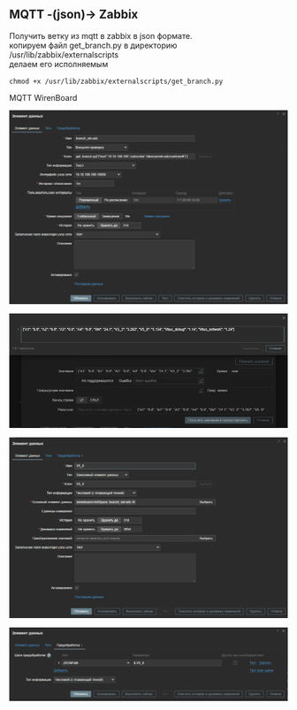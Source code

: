 ## MQTT -(json)-> Zabbix
Получить ветку из mqtt в zabbix в json формате.<br>
копируем файл get_branch.py в директорию /usr/lib/zabbix/externalscripts<br>
делаем его исполняемым<br>
```
chmod +x /usr/lib/zabbix/externalscripts/get_branch.py
```
MQTT WirenBoard <br>

![](https://github.com/VBCRFV/zabbix/blob/main/readme/%D0%AD%D0%BB%D0%B5%D0%BC%D0%B5%D0%BD%D1%82%20%D0%B4%D0%B0%D0%BD%D0%BD%D1%8B%D1%85.png)

![](https://github.com/VBCRFV/zabbix/blob/main/readme/%D0%AD%D0%BB%D0%B5%D0%BC%D0%B5%D0%BD%D1%82%20%D0%B4%D0%B0%D0%BD%D0%BD%D1%8B%D1%85%2C%20%D1%82%D0%B5%D1%81%D1%82.png)

![](https://github.com/VBCRFV/zabbix/blob/main/readme/%D0%AD%D0%BB%D0%B5%D0%BC%D0%B5%D0%BD%D1%82%20%D0%B4%D0%B0%D0%BD%D0%BD%D1%8B%D1%85%2C%20%D0%B7%D0%B0%D0%B2%D0%B8%D1%81%D0%B8%D0%BC%D1%8B%D0%B9.png)

![](https://github.com/VBCRFV/zabbix/blob/main/readme/%D0%AD%D0%BB%D0%B5%D0%BC%D0%B5%D0%BD%D1%82%20%D0%B4%D0%B0%D0%BD%D0%BD%D1%8B%D1%85%2C%20%D0%B7%D0%B0%D0%B2%D0%B8%D1%81%D0%B8%D0%BC%D1%8B%D0%B9%2C%20%D0%BF%D1%80%D0%B5%D0%B4%D0%BE%D0%B1%D1%80%D0%B0%D0%B1%D0%BE%D1%82%D0%BA%D0%B0%20.png)
